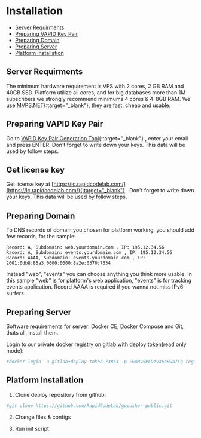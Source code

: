 # Installation

* [Server Requirments](#server-requirments)
* [Preparing VAPID Key Pair](#preparing-vapid-key-pair)
* [Preparing Domain](#preparing-domain)
* [Preparing Server](#preparing-server)
* [Platform installation](#platform-installation)


## Server Requirments

The minimum hardware requirement is VPS with 2 cores, 2 GB RAM and 40GB SSD. Platform utilize all cores, and for big databases more than 1M subscribers we strongly recommend minimums 4 cores & 4-8GB RAM. We use [MVPS.NET](https://www.mvps.net/?aff=5114){:target="_blank"}, they are fast, cheap and usable.

## Preparing VAPID Key Pair

Go to [VAPID Key Pair Generation Tool](https://vapid-keys.rapidcodelab.repl.run/){:target="_blank"} , enter your email and press ENTER. Don't forget to write down your keys. This data will be used by follow steps.


## Get license key

Get license key at [https://lc.rapidcodelab.com/](https://lc.rapidcodelab.com/){:target="_blank"} . Don't forget to write down your keys. This data will be used by follow steps.

## Preparing Domain 

To DNS records of domain you chosen for platform working, you should add few records, for the sample: 

    Record: A, Subdomain: web.yourdomain.com , IP: 195.12.34.56 
    Racord: A, Subdomain: events.yourdomain.com , IP: 195.12.34.56
    Racord: AAAA, Subdomain: events.yourdomain.com , IP: 2001:0db8:85a3:0000:0000:8a2e:0370:7334


Instead "web", "events" you can choose anything you think more usable. In this sample "web" is for platform's web application, "events" is for tracking events application. Record AAAA is required if you wanna not miss IPv6 surfers.

## Preparing Server

Software requirements for server: Docker CE, Docker Compose and Git, thats all, install them.

Login to our private docker registry on gitlab with deploy token(read only mode):

```bash 
#docker login -u gitlab+deploy-token-73861 -p FGmBV5PLDzvX6aBwa7Lq registry.gitlab.com 
```



## Platform Installation

1. Clone deploy repository from github:

```bash
#git clone https://github.com/RapidCodeLab/gopusher-public.git
```

2. Change files & configs


3. Run init script




